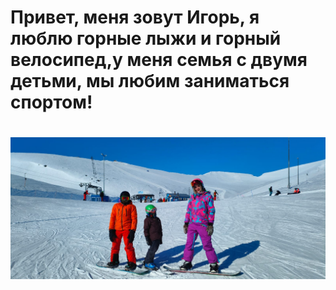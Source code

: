 # Привет, меня зовут Игорь, я люблю горные лыжи и горный велосипед,у меня семья с двумя детьми, мы любим заниматься спортом!
# ![В горах](img/FamilySky.jpg) 